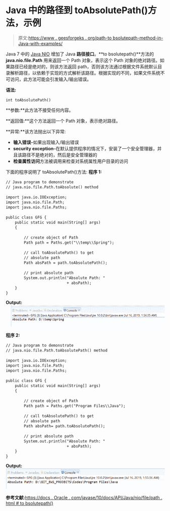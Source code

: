 # Java 中的路径到 toAbsolutePath()方法，示例

> 原文:[https://www . geesforgeks . org/path-to bsolutepath-method-in-Java-with-examples/](https://www.geeksforgeeks.org/path-toabsolutepath-method-in-java-with-examples/)

Java 7 中的 [Java NIO](https://www.geeksforgeeks.org/tag/java-nio-package/) 增加了 Java **路径接口**。**to bsolutepath()**方法的 **java.nio.file.Path** 用来返回一个 Path 对象，表示这个 Path 对象的绝对路径。如果路径已经是绝对的，则该方法返回 path，否则该方法通过根据文件系统默认目录解析路径，以依赖于实现的方式解析该路径。根据实现的不同，如果文件系统不可访问，此方法可能会引发输入/输出错误。

**语法:**

```
int toAbsolutePath()

```

**参数:**此方法不接受任何内容。

**返回值:**这个方法返回一个 Path 对象，表示绝对路径。

**异常:**该方法抛出以下异常:

*   **输入错误**–如果出现输入/输出错误
*   **security exception**–在默认提供程序的情况下，安装了一个安全管理器，并且该路径不是绝对的，然后是安全管理器的
*   **检查属性访问**方法被调用来检查对系统属性用户目录的访问

下面的程序说明了 toAbsolutePath()方法:
**程序 1:**

```
// Java program to demonstrate
// java.nio.file.Path.toAbsolute() method

import java.io.IOException;
import java.nio.file.Path;
import java.nio.file.Paths;

public class GFG {
    public static void main(String[] args)
    {

        // create object of Path
        Path path = Paths.get("\\temp\\Spring");

        // call toAbsolutePath() to get
        // absolute path
        Path absPath = path.toAbsolutePath();

        // print absolute path
        System.out.println("Absolute Path: "
                           + absPath);
    }
}
```

**Output:**[![](img/f8e31d5492ea11fbf87c53e3d5ded3ec.png)](https://media.geeksforgeeks.org/wp-content/uploads/20190716015743/toAbsolute1.png)

**程序 2:**

```
// Java program to demonstrate
// java.nio.file.Path.toAbsolutePath() method

import java.io.IOException;
import java.nio.file.Path;
import java.nio.file.Paths;

public class GFG {
    public static void main(String[] args)
    {

        // create object of Path
        Path path = Paths.get("Program Files\\Java");

        // call toAbsolutePath() to get
        // absolute path
        Path absPath= path.toAbsolutePath();

        // print absolute path
        System.out.println("Absolute Path: "
                           + absPath);
    }
}
```

**Output:**[![](img/395d0a41c2c8dc7b34542b89a6376e7a.png)](https://media.geeksforgeeks.org/wp-content/uploads/20190716015803/toAbsolute2.png)

**参考文献:**[https://docs . Oracle . com/javase/10/docs/API/Java/nio/file/path . html # to bsolutepath()](https://docs.oracle.com/javase/10/docs/api/java/nio/file/Path.html#toAbsolutePath())